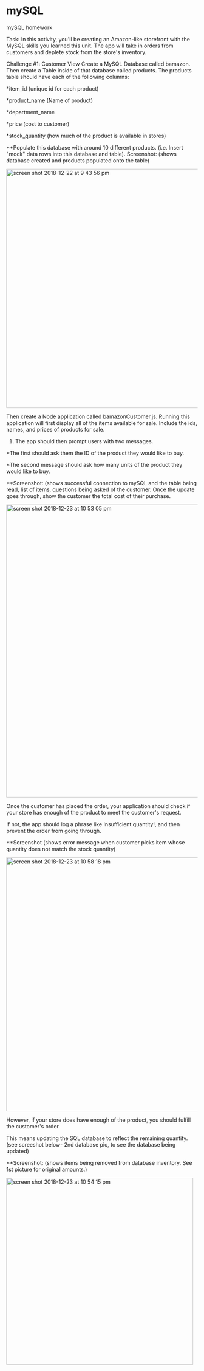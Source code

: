 # mySQL
mySQL homework


Task: In this activity, you'll be creating an Amazon-like storefront with the MySQL skills you learned this unit. The app will take in orders from customers and deplete stock from the store's inventory.

Challenge #1: Customer View 
Create a MySQL Database called bamazon.
Then create a Table inside of that database called products.
The products table should have each of the following columns:

*item_id (unique id for each product)

*product_name (Name of product)

*department_name

*price (cost to customer)

*stock_quantity (how much of the product is available in stores)

**Populate this database with around 10 different products. (i.e. Insert "mock" data rows into this database and table).
Screenshot: (shows database created and products populated onto the table)


<img width="629" alt="screen shot 2018-12-22 at 9 43 56 pm" src="https://user-images.githubusercontent.com/24796624/50380349-c84afd80-0632-11e9-937f-00d19e8f3316.png">

Then create a Node application called bamazonCustomer.js. Running this application will first display all of the items available for sale. Include the ids, names, and prices of products for sale.

1. The app should then prompt users with two messages.

*The first should ask them the ID of the product they would like to buy.

*The second message should ask how many units of the product they would like to buy.

**Screenshot: (shows successful connection to mySQL and the table being read, list of items, questions being asked of the customer. Once the update goes through, show the customer the total cost of their purchase.

<img width="771" alt="screen shot 2018-12-23 at 10 53 05 pm" src="https://user-images.githubusercontent.com/24796624/50390483-99518c00-0705-11e9-915a-1e5946189821.png">


Once the customer has placed the order, your application should check if your store has enough of the product to meet the customer's request.

If not, the app should log a phrase like Insufficient quantity!, and then prevent the order from going through.

**Screenshot (shows error message when customer picks item whose quantity does not match the stock quantity)

<img width="668" alt="screen shot 2018-12-23 at 10 58 18 pm" src="https://user-images.githubusercontent.com/24796624/50390542-488e6300-0706-11e9-867b-95ce1679981b.png">


However, if your store does have enough of the product, you should fulfill the customer's order.

This means updating the SQL database to reflect the remaining quantity. (see screeshot below- 2nd database pic, to see the database being updated)



**Screenshot: (shows items being removed from database inventory. See 1st picture for original amounts.)

<img width="492" alt="screen shot 2018-12-23 at 10 54 15 pm" src="https://user-images.githubusercontent.com/24796624/50390496-bab27800-0705-11e9-80a5-6dfe241fc35b.png">

